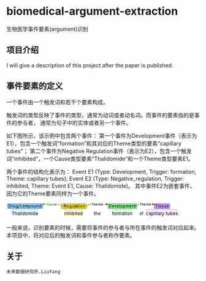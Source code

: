 # biomedical-argument-extraction
生物医学事件要素(argument)识别

## 项目介绍
I will give a description of this project after the paper is published.

## 事件要素的定义
一个事件由一个触发词和若干个要素构成。

触发词的类型反映了事件的类型，通常为动词或者动名词。而事件的要素指的是事件的参与者，
通常为句子中的实体或者另一个事件。

如下图所示，该示例中包含两个事件：
第一个事件为Development事件（表示为E1），包含一个触发词“formation”和其对应的Theme类型的要素“capillary tubes”；
第二个事件为Negative Regulation事件（表示为E2），包含一个触发词“inhibited”，一个Cause类型要素“Thalidomide”和一个Theme类型要素E1。

两个事件的结构化表示为：
Event E1 (Type: Development, Trigger: formation, Theme: capillary tubes);
Event E2 (Type: Negative_regulation, Trigger: inhibited, Theme: Event E1, Cause: Thalidomide)。
其中事件E2为嵌套事件，因为它的Theme要素同样为一个事件。

![avatar](resource/example.png)

一般来说，识别要素的时候，需要将事件的参与者与所在事件的触发词对应起来。
本项目中，将对应后的触发词和事件参与者称作要素。

## 关于
```
未来数据研究所.LiuYang
```

